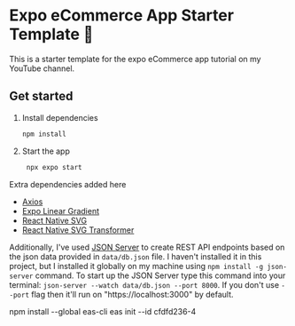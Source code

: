 # Expo eCommerce App Starter Template 👋

This is a starter template for the expo eCommerce app tutorial on my YouTube channel.

## Get started

1. Install dependencies

   ```bash
   npm install
   ```

2. Start the app

   ```bash
    npx expo start
   ```

Extra dependencies added here

- [Axios](https://www.npmjs.com/package/axios)
- [Expo Linear Gradient](https://docs.expo.dev/versions/latest/sdk/linear-gradient/)
- [React Native SVG](https://github.com/software-mansion/react-native-svg#installation)
- [React Native SVG Transformer](https://github.com/kristerkari/react-native-svg-transformer#readme)

Additionally, I've used [JSON Server](https://github.com/typicode/json-server#readme) to create REST API endpoints based on the json data provided in `data/db.json` file. I haven't installed it in this project, but I installed it globally on my machine using `npm install -g json-server` command. To start up the JSON Server type this command into your terminal: `json-server --watch data/db.json --port 8000`. If you don't use `--port` flag then it'll run on "https://localhost:3000" by default.



npm install --global eas-cli
eas init --id cfdfd236-4